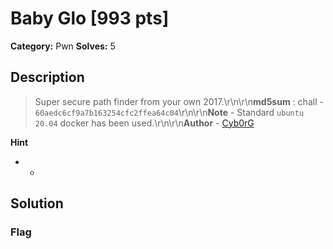 # Baby Glo [993 pts]

**Category:** Pwn
**Solves:** 5

## Description
>Super secure path finder from your own 2017.\r\n\r\n**md5sum** : chall - `60aedc6cf9a7b163254cfc2ffea64c04`\r\n\r\n**Note** - Standard `ubuntu 20.04` docker has been used.\r\n\r\n**Author** - [Cyb0rG](https://twitter.com/_Cyb0rG)

**Hint**
* -

## Solution

### Flag


